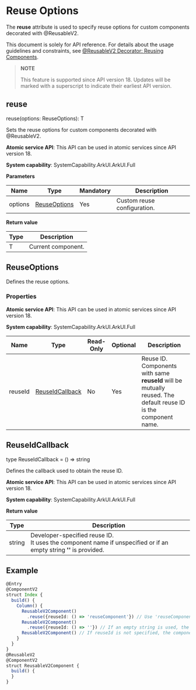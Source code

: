 # Reuse Options

<!--Kit: ArkUI-->
<!--Subsystem: ArkUI-->
<!--Owner: @jiyujia926-->
<!--Designer: @s10021109-->
<!--Tester: @TerryTsao-->
<!--Adviser: @zhang_yixin13-->

The **reuse** attribute is used to specify reuse options for custom components decorated with @ReusableV2.

This document is solely for API reference. For details about the usage guidelines and constraints, see [@ReusableV2 Decorator: Reusing Components](../../../ui/state-management/arkts-new-reusableV2.md).

>  **NOTE**
>
> This feature is supported since API version 18. Updates will be marked with a superscript to indicate their earliest API version.

## reuse

reuse(options: ReuseOptions): T

Sets the reuse options for custom components decorated with @ReusableV2.

**Atomic service API**: This API can be used in atomic services since API version 18.

**System capability**: SystemCapability.ArkUI.ArkUI.Full

**Parameters**

| Name | Type                         | Mandatory| Description                                          |
| ------- | ----------------------------- | ---- | ---------------------------------------------- |
| options | [ReuseOptions](#reuseoptions) | Yes  | Custom reuse configuration.|

**Return value**

| Type                         | Description                                          |
| ----------------------------|---------------------------------------------- |
|   T |   Current component.|

## ReuseOptions

Defines the reuse options.

### Properties

**Atomic service API**: This API can be used in atomic services since API version 18.

**System capability**: SystemCapability.ArkUI.ArkUI.Full

| Name| Type| Read-Only| Optional| Description|
| ------- | ----------------------------------- | ---- | ---- | ------------------------------------------------------------ |
| reuseId | [ReuseIdCallback](#reuseidcallback) | No| Yes| Reuse ID. Components with same **reuseId** will be mutually reused. The default reuse ID is the component name.|

## ReuseIdCallback

type ReuseIdCallback = () => string

Defines the callback used to obtain the reuse ID.

**Atomic service API**: This API can be used in atomic services since API version 18.

**System capability**: SystemCapability.ArkUI.ArkUI.Full

**Return value**

| Type  | Description                                                        |
| ------ | ------------------------------------------------------------ |
| string | Developer-specified reuse ID.<br>It uses the component name if unspecified or if an empty string **''** is provided.|

## Example

```ts
@Entry
@ComponentV2
struct Index {
  build() {
    Column() {
      ReusableV2Component()
        .reuse({reuseId: () => 'reuseComponent'}) // Use 'reuseComponent' as reuseId.
      ReusableV2Component()
        .reuse({reuseId: () => ''}) // If an empty string is used, the component name 'ReusableV2Component' is used as reuseId.
      ReusableV2Component() // If reuseId is not specified, the component name 'ReusableV2Component' is used as reuseId.
    }
  }
}
@ReusableV2
@ComponentV2
struct ReusableV2Component {
  build() {
  }
}
```

